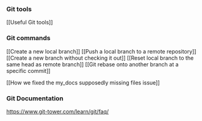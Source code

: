 ### Git tools
[[Useful Git tools]]

### Git commands
[[Create a new local branch]]
[[Push a local branch to a remote repository]]
[[Create a new branch without checking it out]]
[[Reset local branch to the same head as remote branch]]
[[Git rebase onto another branch at a specific commit]]


[[How we fixed the my_docs supposedly missing files issue]]

### Git Documentation
https://www.git-tower.com/learn/git/faq/
